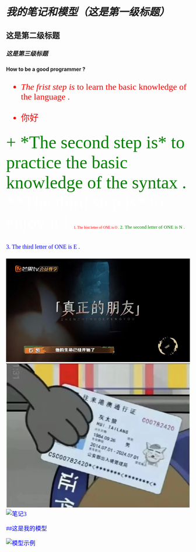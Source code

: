 # *我的笔记和模型（这是第一级标题）*

## **这是第二级标题**

### ___这是第三级标题___

**How to be a good programmer ?**
<font face='仿宋' color='red' SIZE='5'>
- *The frist step is* to learn the basic knowledge of the language .
  
- 你好
  
<font face='隶书' color='green' SIZE='10'>
+ *The second step is* to practice the basic knowledge of the syntax .
<font face='Times New Roman' color='white' SIZE='15'>
**The third step is* to enjoy it !

<font face='Times New Roman' color='red' SIZE='1'>
1. The frist letter of ONE is O .

<font face='Times New Roman' color='green' SIZE='2'>
2. The second letter of ONE is N .

<font face='Times New Roman' color='blue' SIZE='3'>
3. The third letter of ONE is E .

![笔记1](hello.jpg)
![笔记2](images/bye.jpg)
![笔记3](images/note3.jpg)

##这是我的模型

![模型示例](videos/1234.jpg)
